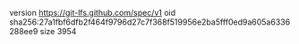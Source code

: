version https://git-lfs.github.com/spec/v1
oid sha256:27a1fbf6dfb2f464f9796d27c7f368f519956e2ba5fff0ed9a605a6336288ee9
size 3954
